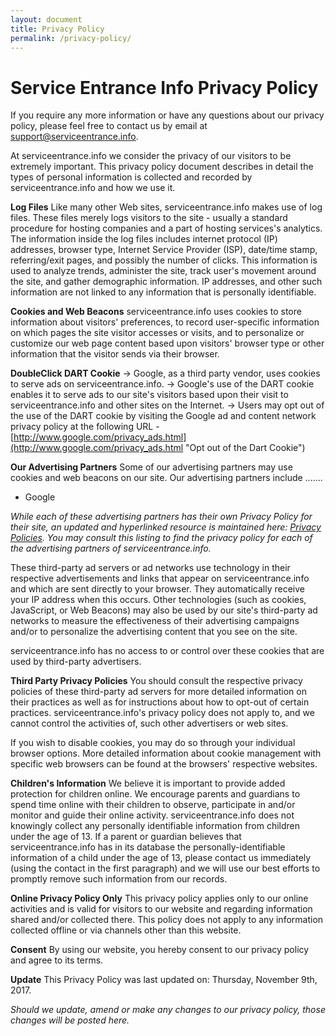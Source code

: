 ```yaml
---
layout: document
title: Privacy Policy
permalink: /privacy-policy/
---
```


# Service Entrance Info Privacy Policy

If you require any more information or have any questions about our privacy policy, please feel free to contact us by email at [support@serviceentrance.info](mailto:support@serviceentrance.info).

At serviceentrance.info we consider the privacy of our visitors to be extremely important. This privacy policy document describes in detail the types of personal information is collected and recorded by serviceentrance.info and how we use it.

**Log Files**
Like many other Web sites, serviceentrance.info makes use of log files. These files merely logs visitors to the site - usually a standard procedure for hosting companies and a part of hosting services's analytics. The information inside the log files includes internet protocol (IP) addresses, browser type, Internet Service Provider (ISP), date/time stamp, referring/exit pages, and possibly the number of clicks. This information is used to analyze trends, administer the site, track user's movement around the site, and gather demographic information. IP addresses, and other such information are not linked to any information that is personally identifiable.

**Cookies and Web Beacons**
serviceentrance.info uses cookies to store information about visitors' preferences, to record user-specific information on which pages the site visitor accesses or visits, and to personalize or customize our web page content based upon visitors' browser type or other information that the visitor sends via their browser.

**DoubleClick DART Cookie**
→ Google, as a third party vendor, uses cookies to serve ads on serviceentrance.info.
→ Google's use of the DART cookie enables it to serve ads to our site's visitors based upon their visit to serviceentrance.info and other sites on the Internet.
→ Users may opt out of the use of the DART cookie by visiting the Google ad and content network privacy policy at the following URL - [http://www.google.com/privacy_ads.html](http://www.google.com/privacy_ads.html "Opt out of the Dart Cookie")

**Our Advertising Partners**
Some of our advertising partners may use cookies and web beacons on our site. Our advertising partners include .......

*   Google

_While each of these advertising partners has their own Privacy Policy for their site, an updated and hyperlinked resource is maintained here: [Privacy Policies](http://www.privacypolicyonline.com/privacy-policies).
You may consult this listing to find the privacy policy for each of the advertising partners of serviceentrance.info._

These third-party ad servers or ad networks use technology in their respective advertisements and links that appear on serviceentrance.info and which are sent directly to your browser. They automatically receive your IP address when this occurs. Other technologies (such as cookies, JavaScript, or Web Beacons) may also be used by our site's third-party ad networks to measure the effectiveness of their advertising campaigns and/or to personalize the advertising content that you see on the site.

serviceentrance.info has no access to or control over these cookies that are used by third-party advertisers.

**Third Party Privacy Policies**
You should consult the respective privacy policies of these third-party ad servers for more detailed information on their practices as well as for instructions about how to opt-out of certain practices. serviceentrance.info's privacy policy does not apply to, and we cannot control the activities of, such other advertisers or web sites.

If you wish to disable cookies, you may do so through your individual browser options. More detailed information about cookie management with specific web browsers can be found at the browsers' respective websites.

**Children's Information**
We believe it is important to provide added protection for children online. We encourage parents and guardians to spend time online with their children to observe, participate in and/or monitor and guide their online activity. serviceentrance.info does not knowingly collect any personally identifiable information from children under the age of 13\. If a parent or guardian believes that serviceentrance.info has in its database the personally-identifiable information of a child under the age of 13, please contact us immediately (using the contact in the first paragraph) and we will use our best efforts to promptly remove such information from our records.

**Online Privacy Policy Only**
This privacy policy applies only to our online activities and is valid for visitors to our website and regarding information shared and/or collected there. This policy does not apply to any information collected offline or via channels other than this website.

**Consent**
By using our website, you hereby consent to our privacy policy and agree to its terms.

**Update**
This Privacy Policy was last updated on: Thursday, November 9th, 2017.

_Should we update, amend or make any changes to our privacy policy, those changes will be posted here._

